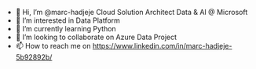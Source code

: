 - 👋 Hi, I’m @marc-hadjeje Cloud Solution Architect Data & AI @ Microsoft
- 👀 I’m interested in Data Platform 
- 🌱 I’m currently learning Python
- 💞️ I’m looking to collaborate on Azure Data Project
- 📫 How to reach me on https://www.linkedin.com/in/marc-hadjeje-5b92892b/


